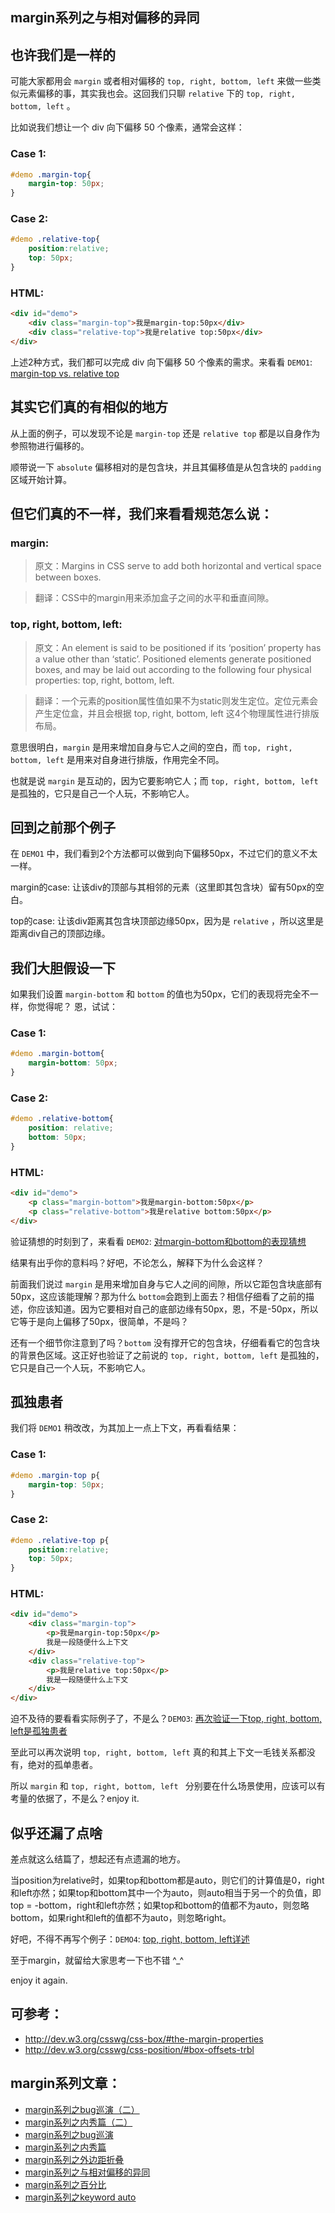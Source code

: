 ## margin系列之与相对偏移的异同

## 也许我们是一样的

可能大家都用会 `margin` 或者相对偏移的 `top, right, bottom, left` 来做一些类似元素偏移的事，其实我也会。这回我们只聊 `relative` 下的 `top, right, bottom, left` 。

比如说我们想让一个 div 向下偏移 50 个像素，通常会这样：

### Case 1:

```css
#demo .margin-top{
	margin-top: 50px;
}
```

### Case 2:

```css
#demo .relative-top{
	position:relative;
	top: 50px;
}
```

### HTML:
```HTML
<div id="demo">
	<div class="margin-top">我是margin-top:50px</div>
	<div class="relative-top">我是relative top:50px</div>
</div>
```

上述2种方式，我们都可以完成 div 向下偏移 50 个像素的需求。来看看 `DEMO1`: [margin-top vs. relative top](http://demo.doyoe.com/css/margin/margin-top-vs-relative-top.htm)

<!--more-->

## 其实它们真的有相似的地方

从上面的例子，可以发现不论是 `margin-top` 还是 `relative top` 都是以自身作为参照物进行偏移的。

顺带说一下 `absolute` 偏移相对的是包含块，并且其偏移值是从包含块的 `padding` 区域开始计算。

## 但它们真的不一样，我们来看看规范怎么说：

### margin:
> 原文：Margins in CSS serve to add both horizontal and vertical space between boxes.

> 翻译：CSS中的margin用来添加盒子之间的水平和垂直间隙。

### top, right, bottom, left:
> 原文：An element is said to be positioned if its ‘position’ property has a value other than ‘static’. Positioned elements generate positioned boxes, and may be laid out according to the following four physical properties: top, right, bottom, left.
  
> 翻译：一个元素的position属性值如果不为static则发生定位。定位元素会产生定位盒，并且会根据 top, right, bottom, left 这4个物理属性进行排版布局。

意思很明白，`margin` 是用来增加自身与它人之间的空白，而 `top, right, bottom, left` 是用来对自身进行排版，作用完全不同。

也就是说 `margin` 是互动的，因为它要影响它人；而 `top, right, bottom, left `是孤独的，它只是自己一个人玩，不影响它人。

## 回到之前那个例子
在 `DEMO1` 中，我们看到2个方法都可以做到向下偏移50px，不过它们的意义不太一样。

margin的case: 让该div的顶部与其相邻的元素（这里即其包含块）留有50px的空白。

top的case: 让该div距离其包含块顶部边缘50px，因为是 `relative` ，所以这里是距离div自己的顶部边缘。

## 我们大胆假设一下
如果我们设置 `margin-bottom` 和 `bottom` 的值也为50px，它们的表现将完全不一样，你觉得呢？ 恩，试试：

### Case 1:

```css
#demo .margin-bottom{
	margin-bottom: 50px;
}
```

### Case 2:

```css
#demo .relative-bottom{
	position: relative;
	bottom: 50px;
}
```

### HTML:
```HTML
<div id="demo">
	<p class="margin-bottom">我是margin-bottom:50px</p>
	<p class="relative-bottom">我是relative bottom:50px</p>
</div>
```

验证猜想的时刻到了，来看看 `DEMO2`: [对margin-bottom和bottom的表现猜想](http://demo.doyoe.com/css/margin/margin-bottom-vs-relative-bottom.htm)

结果有出乎你的意料吗？好吧，不论怎么，解释下为什么会这样？

前面我们说过 `margin` 是用来增加自身与它人之间的间隙，所以它距包含块底部有50px，这应该能理解？那为什么 `bottom`会跑到上面去？相信仔细看了之前的描述，你应该知道。因为它要相对自己的底部边缘有50px，恩，不是-50px，所以它等于是向上偏移了50px，很简单，不是吗？

还有一个细节你注意到了吗？`bottom` 没有撑开它的包含块，仔细看看它的包含块的背景色区域。这正好也验证了之前说的 `top, right, bottom, left` 是孤独的，它只是自己一个人玩，不影响它人。

## 孤独患者
我们将 `DEMO1` 稍改改，为其加上一点上下文，再看看结果：

### Case 1:

```css
#demo .margin-top p{
	margin-top: 50px;
}
```

### Case 2:

```css
#demo .relative-top p{
	position:relative;
	top: 50px;
}
```

### HTML:
```HTML
<div id="demo">
	<div class="margin-top">
		<p>我是margin-top:50px</p>
		我是一段随便什么上下文
	</div>
	<div class="relative-top">
		<p>我是relative top:50px</p>
		我是一段随便什么上下文
	</div>
</div>
```

迫不及待的要看看实际例子了，不是么？`DEMO3`: [再次验证一下top, right, bottom, left是孤独患者](http://demo.doyoe.com/css/margin/margin-top-vs-relative-top-2.htm)

至此可以再次说明 `top, right, bottom, left` 真的和其上下文一毛钱关系都没有，绝对的孤单患者。

所以 `margin` 和 `top, right, bottom, left ` 分别要在什么场景使用，应该可以有考量的依据了，不是么？enjoy it.

## 似乎还漏了点啥
差点就这么结篇了，想起还有点遗漏的地方。

当position为relative时，如果top和bottom都是auto，则它们的计算值是0，right和left亦然；如果top和bottom其中一个为auto，则auto相当于另一个的负值，即top = -bottom，right和left亦然；如果top和bottom的值都不为auto，则忽略bottom，如果right和left的值都不为auto，则忽略right。

好吧，不得不再写个例子：`DEMO4`: [top, right, bottom, left详述](http://demo.doyoe.com/css/margin/top-right-bottom-left.htm)

至于margin，就留给大家思考一下也不错 ^_^

enjoy it again.

## 可参考：

* http://dev.w3.org/csswg/css-box/#the-margin-properties
* http://dev.w3.org/csswg/css-position/#box-offsets-trbl

## margin系列文章：

* [margin系列之bug巡演（二）](http://blog.doyoe.com/~posts/css/2013-12-17-margin%E7%B3%BB%E5%88%97%E4%B9%8Bbug%E5%B7%A1%E6%BC%94%EF%BC%88%E4%BA%8C%EF%BC%89.md)
* [margin系列之内秀篇（二）](http://blog.doyoe.com/~posts/css/2013-12-14-margin%E7%B3%BB%E5%88%97%E4%B9%8B%E5%86%85%E7%A7%80%E7%AF%87%EF%BC%88%E4%BA%8C%EF%BC%89.md)
* [margin系列之bug巡演](http://blog.doyoe.com/~posts/css/2013-12-10-margin%E7%B3%BB%E5%88%97%E4%B9%8Bbug%E5%B7%A1%E6%BC%94.md)
* [margin系列之内秀篇](http://blog.doyoe.com/~posts/css/2013-12-06-margin%E7%B3%BB%E5%88%97%E4%B9%8B%E5%86%85%E7%A7%80%E7%AF%87.md)
* [margin系列之外边距折叠](http://blog.doyoe.com/~posts/css/2013-12-04-margin%E7%B3%BB%E5%88%97%E4%B9%8B%E5%A4%96%E8%BE%B9%E8%B7%9D%E6%8A%98%E5%8F%A0.md)
* [margin系列之与相对偏移的异同](http://blog.doyoe.com/~posts/css/2013-12-02-margin%E7%B3%BB%E5%88%97%E4%B9%8B%E4%B8%8E%E7%9B%B8%E5%AF%B9%E5%81%8F%E7%A7%BB%E7%9A%84%E5%BC%82%E5%90%8C.md)
* [margin系列之百分比](http://blog.doyoe.com/~posts/css/2013-11-30-margin%E7%B3%BB%E5%88%97%E4%B9%8B%E7%99%BE%E5%88%86%E6%AF%94.md)
* [margin系列之keyword auto](http://blog.doyoe.com/~posts/css/2013-11-29-margin%E7%B3%BB%E5%88%97%E4%B9%8Bkeyword%20auto.md)